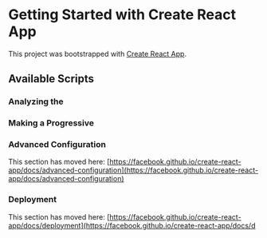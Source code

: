 # Getting Started with Create React App

This project was bootstrapped with [Create React App](https://github.com/facebook/create-react-app).

## Available Scripts




### Analyzing the 



### Making a Progressive



### Advanced Configuration

This section has moved here: [https://facebook.github.io/create-react-app/docs/advanced-configuration](https://facebook.github.io/create-react-app/docs/advanced-configuration)

### Deployment

This section has moved here: [https://facebook.github.io/create-react-app/docs/deployment](https://facebook.github.io/create-react-app/docs/d


